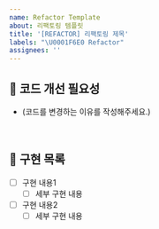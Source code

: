 ```yaml
---
name: Refactor Template
about: 리팩토링 템플릿
title: '[REFACTOR] 리팩토링 제목'
labels: "\U0001F6E0️ Refactor"
assignees: ''
---
```


## 🤔 코드 개선 필요성

- (코드를 변경하는 이유를 작성해주세요.)

<br>

## 📝 구현 목록

- [ ] 구현 내용1
  - [ ] 세부 구현 내용
- [ ] 구현 내용2
  - [ ] 세부 구현 내용

<br>

<!--
## 👀 참고자료

- (스크린샷이나 참고할 추가 자료를 넣어주세요.)
 -->
